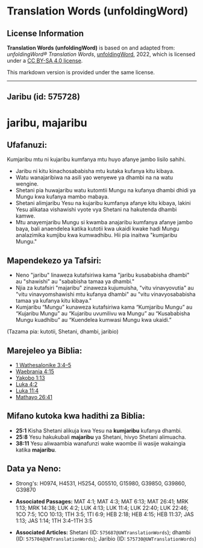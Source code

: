 # Translation Words (unfoldingWord)

## License Information

**Translation Words (unfoldingWord)** is based on and adapted from: _unfoldingWord® Translation Words_, [unfoldingWord](https://unfoldingword.org/utw), 2022, which is licensed under a [CC BY-SA 4.0 license](https://creativecommons.org/licenses/by-sa/4.0/legalcode.en).

This markdown version is provided under the same license.



--------------------------------

## Jaribu (id: 575728)

jaribu, majaribu
================

Ufafanuzi:
----------

Kumjaribu mtu ni kujaribu kumfanya mtu huyo afanye jambo lisilo sahihi.

* Jaribu ni kitu kinachosababisha mtu kutaka kufanya kitu kibaya.
* Watu wanajaribiwa na asili yao wenyewe ya dhambi na na watu wengine.
* Shetani pia huwajaribu watu kutomtii Mungu na kufanya dhambi dhidi ya Mungu kwa kufanya mambo mabaya.
* Shetani alimjaribu Yesu na kujaribu kumfanya afanye kitu kibaya, lakini Yesu alikataa vishawishi vyote vya Shetani na hakutenda dhambi kamwe.
* Mtu anayemjaribu Mungu si kwamba anajaribu kumfanya afanye jambo baya, bali anaendelea katika kutotii kwa ukaidi kwake hadi Mungu analazimika kumjibu kwa kumwadhibu. Hii pia inaitwa "kumjaribu Mungu."

Mapendekezo ya Tafsiri:
-----------------------

* Neno "jaribu" linaweza kutafsiriwa kama "jaribu kusababisha dhambi" au "shawishi" au "sababisha tamaa ya dhambi."
* Njia za kutafsiri "majaribu" zinaweza kujumuisha, "vitu vinavyovutia" au "vitu vinavyomshawishi mtu kufanya dhambi" au "vitu vinavyosababisha tamaa ya kufanya kitu kibaya."
* Kumjaribu “Mungu” kunaweza kutafsiriwa kama “Kumjaribu Mungu” au “Kujaribu Mungu” au “Kujaribu uvumilivu wa Mungu” au “Kusababisha Mungu kuadhibu” au “Kuendelea kumwasi Mungu kwa ukaidi.”

(Tazama pia: kutotii, Shetani, dhambi, jaribio)

Marejeleo ya Biblia:
--------------------

* [1 Wathesalonike 3:4–5](https://ref.ly/1Thess3:4-1Thess3:5)
* [Waebrania 4:15](https://ref.ly/Heb4:15)
* [Yakobo 1:13](https://ref.ly/Jas1:13)
* [Luka 4:2](https://ref.ly/Luke4:2)
* [Luka 11:4](https://ref.ly/Luke11:4)
* [Mathayo 26:41](https://ref.ly/Matt26:41)

Mifano kutoka kwa hadithi za Biblia:
------------------------------------

* **25:1** Kisha Shetani alikuja kwa Yesu na **kumjaribu** kufanya dhambi.
* **25:8** Yesu hakukubali **majaribu** ya Shetani, hivyo Shetani alimuacha.
* **38:11** Yesu aliwaambia wanafunzi wake waombe ili wasije wakaingia katika **majaribu**.

Data ya Neno:
-------------

* Strong's: H0974, H4531, H5254, G05510, G15980, G39850, G39860, G39870

* **Associated Passages:** MAT 4:1; MAT 4:3; MAT 6:13; MAT 26:41; MRK 1:13; MRK 14:38; LUK 4:2; LUK 4:13; LUK 11:4; LUK 22:40; LUK 22:46; 1CO 7:5; 1CO 10:13; 1TH 3:5; 1TI 6:9; HEB 2:18; HEB 4:15; HEB 11:37; JAS 1:13; JAS 1:14; 1TH 3:4–1TH 3:5
* **Associated Articles:** Shetani (ID: `575687@UWTranslationWords`); dhambi (ID: `575704@UWTranslationWords`); Jaribio (ID: `575730@UWTranslationWords`)

